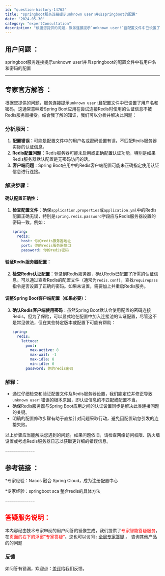 ```yaml
---
id: "question-history-14762"
title: "springboot服务连接提示unknown user!并且springboot的配置"
date: "2024-05-30"
category: "expertConsultation"
description: "根据您提供的问题，服务连接提示`unknown user!`且配置文件中已设置了用户名和密码，这通常意味着Spring Boot应用在尝试连接Redis时使用的认证信息不被Redis服务器接受。结合我了解的知识，我们可以分析并解决此问题：### 分析原因：1. **配置错误**：可能是配置文件中的用"
---
```


## 用户问题 ： 
 springboot服务连接提示unknown user!并且springboot的配置文件中有用户名和密码的配置  

---------------
## 专家官方解答 ：

根据您提供的问题，服务连接提示`unknown user!`且配置文件中已设置了用户名和密码，这通常意味着Spring Boot应用在尝试连接Redis时使用的认证信息不被Redis服务器接受。结合我了解的知识，我们可以分析并解决此问题：

### 分析原因：
1. **配置错误**：可能是配置文件中的用户名或密码设置有误，不匹配Redis服务器实际的认证信息。
2. **Redis配置问题**：Redis服务器可能未启用或正确配置认证功能，特别是如果Redis服务器默认配置是无密码访问的话。
3. **客户端问题**：Spring Boot应用中的Redis客户端配置可能未正确指定使用认证信息进行连接。

### 解决步骤：
#### 确认配置正确性：
1. **检查配置文件**：确保`application.properties`或`application.yml`中的Redis配置正确无误，特别是`spring.redis.password`字段应与Redis服务器设置的密码一致。例如：
   ```yaml
   spring:
     redis:
       host: 你的redis服务器地址
       port: 你的redis服务器端口
       password: 你的redis密码
   ```
   
#### 验证Redis服务器配置：
2. **检查Redis认证配置**：登录到Redis服务器，确认Redis已配置了所需的认证信息。可以通过查看Redis的配置文件（通常为`redis.conf`），查找`requirepass`指令是否设置了正确的密码。如果未设置，需要加上并重启Redis服务。

#### 调整Spring Boot客户端配置（如果必要）：
3. **确认Redis客户端使用密码**：虽然Spring Boot默认会使用配置的密码连接Redis，但为了保险，可以显式地在配置中加入连接池的认证配置，尽管这不是常见做法，但在某些特定版本或配置下可能有帮助：
   ```yaml
   spring:
     redis:
       lettuce:
         pool:
           max-active: 8
           max-wait: -1
           max-idle: 8
           min-idle: 0
         password: 你的redis密码
   ```

### 解释：
- 通过仔细检查和验证配置文件及Redis服务器设置，我们能定位并修正导致`unknown user!`错误的根本原因，即认证信息的不匹配或配置不当。
- 确保Redis服务器与Spring Boot应用之间的认证设置同步是解决此类连接问题的关键。
- 明确的配置修改步骤有助于直接针对问题采取行动，避免因配置疏忽引发的连接失败。

以上步骤应当能解决您遇到的问题。如果问题依旧，请检查网络访问权限、防火墙设置或考虑Redis服务器日志以获取更详细的错误信息。


<font color="#949494">---------------</font> 


## 参考链接 ：

*专家经验：Nacos 融合 Spring Cloud，成为注册配置中心 
 
 *专家经验：springboot sca 整合redis的具体方法 


 <font color="#949494">---------------</font> 
 


## <font color="#FF0000">答疑服务说明：</font> 

本内容经由技术专家审阅的用户问答的镜像生成，我们提供了<font color="#FF0000">专家智能答疑服务</font>，在<font color="#FF0000">页面的右下的浮窗”专家答疑“</font>。您也可以访问 : [全局专家答疑](https://answer.opensource.alibaba.com/docs/intro) 。 咨询其他产品的的问题

### 反馈
如问答有错漏，欢迎点：[差评](https://ai.nacos.io/user/feedbackByEnhancerGradePOJOID?enhancerGradePOJOId=14766)给我们反馈。
